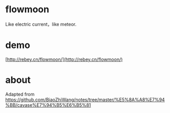 # flowmoon
Like electric current，like meteor. 
# demo
[http://rebey.cn/flowmoon/](http://rebey.cn/flowmoon/)
# about
Adapted from https://github.com/BiaoZhiWang/notes/tree/master/%E5%8A%A8%E7%94%BB/cavase%E7%94%B5%E6%B5%81
